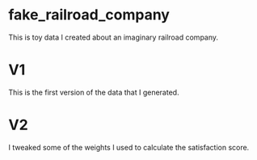 # fake_railroad_company
This is toy data I created about an imaginary railroad company.

# V1
This is the first version of the data that I generated.

# V2
I tweaked some of the weights I used to calculate the satisfaction score.


